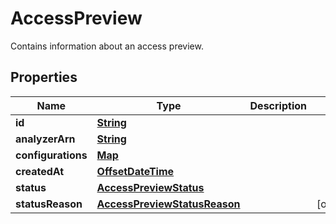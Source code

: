 

# AccessPreview

Contains information about an access preview.

## Properties

| Name | Type | Description | Notes |
|------------ | ------------- | ------------- | -------------|
|**id** | [**String**](String.md) |  |  |
|**analyzerArn** | [**String**](String.md) |  |  |
|**configurations** | [**Map**](Map.md) |  |  |
|**createdAt** | [**OffsetDateTime**](OffsetDateTime.md) |  |  |
|**status** | [**AccessPreviewStatus**](AccessPreviewStatus.md) |  |  |
|**statusReason** | [**AccessPreviewStatusReason**](AccessPreviewStatusReason.md) |  |  [optional] |




